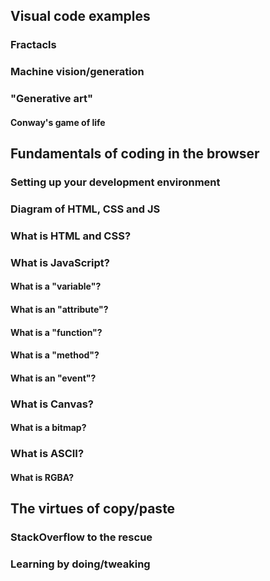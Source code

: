 
## Visual code examples

### Fractacls

### Machine vision/generation

### "Generative art"

#### Conway's game of life

## Fundamentals of coding in the browser

### Setting up your development environment

### Diagram of HTML, CSS and JS

### What is HTML and CSS?

### What is JavaScript?

#### What is a "variable"?

#### What is an "attribute"?

#### What is a "function"?

#### What is a "method"?

#### What is an "event"?

### What is Canvas?

#### What is a bitmap?

### What is ASCII?

#### What is RGBA?

## The virtues of copy/paste

### StackOverflow to the rescue

### Learning by doing/tweaking


